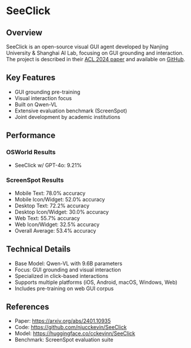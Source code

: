 # SeeClick

## Overview
SeeClick is an open-source visual GUI agent developed by Nanjing University & Shanghai AI Lab, focusing on GUI grounding and interaction. The project is described in their [ACL 2024 paper](https://arxiv.org/abs/2401.10935) and available on [GitHub](https://github.com/njucckevin/SeeClick).

## Key Features
- GUI grounding pre-training
- Visual interaction focus
- Built on Qwen-VL
- Extensive evaluation benchmark (ScreenSpot)
- Joint development by academic institutions

## Performance
### OSWorld Results
- SeeClick w/ GPT-4o: 9.21%

### ScreenSpot Results
- Mobile Text: 78.0% accuracy
- Mobile Icon/Widget: 52.0% accuracy
- Desktop Text: 72.2% accuracy
- Desktop Icon/Widget: 30.0% accuracy
- Web Text: 55.7% accuracy
- Web Icon/Widget: 32.5% accuracy
- Overall Average: 53.4% accuracy

## Technical Details
- Base Model: Qwen-VL with 9.6B parameters
- Focus: GUI grounding and visual interaction
- Specialized in click-based interactions
- Supports multiple platforms (iOS, Android, macOS, Windows, Web)
- Includes pre-training on web GUI corpus

## References
- Paper: https://arxiv.org/abs/2401.10935
- Code: https://github.com/njucckevin/SeeClick
- Model: https://huggingface.co/cckevinn/SeeClick
- Benchmark: ScreenSpot evaluation suite